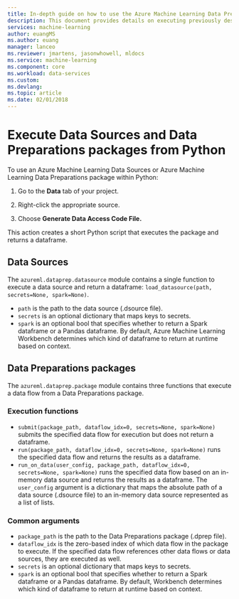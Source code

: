 ```yaml
---
title: In-depth guide on how to use the Azure Machine Learning Data Preparations execution API | Microsoft Docs
description: This document provides details on executing previously designed Data Sources and Data Preparations packages
services: machine-learning
author: euangMS
ms.author: euang
manager: lanceo
ms.reviewer: jmartens, jasonwhowell, mldocs
ms.service: machine-learning
ms.component: core
ms.workload: data-services
ms.custom: 
ms.devlang: 
ms.topic: article 
ms.date: 02/01/2018
---
```

# Execute Data Sources and Data Preparations packages from Python

To use an Azure Machine Learning Data Sources or Azure Machine Learning Data Preparations package within Python:

1. Go to the **Data** tab of your project.

2. Right-click the appropriate source.

3. Choose **Generate Data Access Code File.**

This action creates a short Python script that executes the package and returns a dataframe.

## Data Sources

The `azureml.dataprep.datasource` module contains a single function to execute a data source and return a dataframe: `load_datasource(path, secrets=None, spark=None)`.
- `path` is the path to the data source (.dsource file).
- `secrets` is an optional dictionary that maps keys to secrets.
- `spark` is an optional bool that specifies whether to return a Spark dataframe or a Pandas dataframe. By default, Azure Machine Learning Workbench determines which kind of dataframe to return at runtime based on context.

## Data Preparations packages

The `azureml.dataprep.package` module contains three functions that execute a data flow from a Data Preparations package.

### Execution functions

- `submit(package_path, dataflow_idx=0, secrets=None, spark=None)` submits the specified data flow for execution but does not return a dataframe.
- `run(package_path, dataflow_idx=0, secrets=None, spark=None)` runs the specified data flow and returns the results as a dataframe.
- `run_on_data(user_config, package_path, dataflow_idx=0, secrets=None, spark=None)` runs the specified data flow based on an in-memory data source and returns the results as a dataframe. The `user_config` argument is a dictionary that maps the absolute path of a data source (.dsource file) to an in-memory data source represented as a list of lists.

### Common arguments

- `package_path` is the path to the Data Preparations package (.dprep file).
- `dataflow_idx` is the zero-based index of which data flow in the package to execute. If the specified data flow references other data flows or data sources, they are executed as well.
- `secrets` is an optional dictionary that maps keys to secrets.
- `spark` is an optional bool that specifies whether to return a Spark dataframe or a Pandas dataframe. By default, Workbench determines which kind of dataframe to return at runtime based on context.
